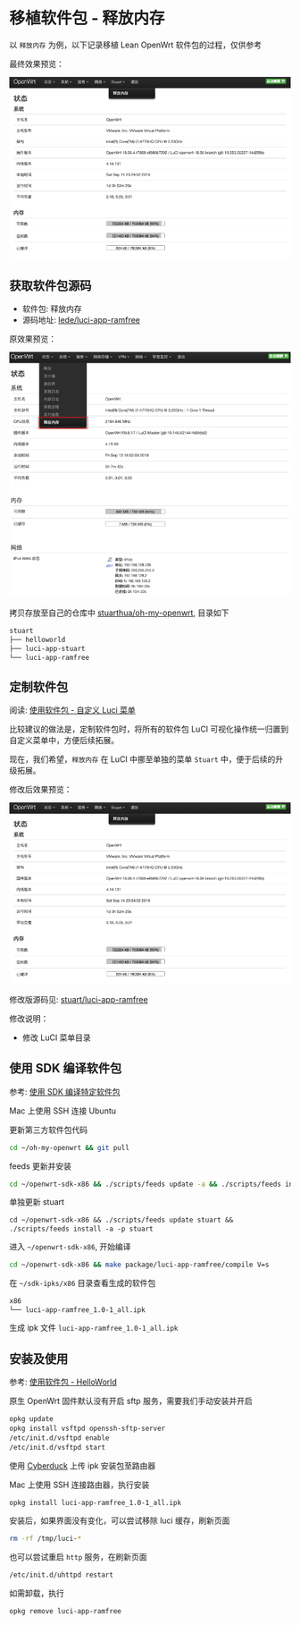 # 移植软件包 - 释放内存

以 `释放内存` 为例，以下记录移植 Lean OpenWrt 软件包的过程，仅供参考

最终效果预览：

![Snipaste_2019-09-14_23-25-18.png](https://raw.githubusercontent.com/stuarthua/PicGo/master/oh-my-openwrt/Snipaste_2019-09-14_23-25-18.png)

## 获取软件包源码

* 软件包: 释放内存
* 源码地址: [lede/luci-app-ramfree](https://github.com/coolsnowwolf/lede/tree/master/package/lean/luci-app-ramfree)

原效果预览：

![Snipaste_2019-09-13_16-52-33.png](https://raw.githubusercontent.com/stuarthua/PicGo/master/oh-my-openwrt/Snipaste_2019-09-13_16-52-33.png)

拷贝存放至自己的仓库中 [stuarthua/oh-my-openwrt](https://github.com/stuarthua/oh-my-openwrt), 目录如下

```
stuart
├── helloworld
├── luci-app-stuart
└── luci-app-ramfree
```

## 定制软件包

阅读: [使用软件包 - 自定义 Luci 菜单](https://stuarthua.github.io/oh-my-openwrt/use-package-stuart.html)

比较建议的做法是，定制软件包时，将所有的软件包 LuCI 可视化操作统一归置到 自定义菜单中，方便后续拓展。

现在，我们希望，`释放内存` 在 LuCI 中挪至单独的菜单 `Stuart` 中，便于后续的升级拓展。

修改后效果预览：

![Snipaste_2019-09-14_23-25-18.png](https://raw.githubusercontent.com/stuarthua/PicGo/master/oh-my-openwrt/Snipaste_2019-09-14_23-25-18.png)

修改版源码见: [stuart/luci-app-ramfree](https://github.com/stuarthua/oh-my-openwrt/tree/master/stuart/luci-app-ramfree)

修改说明：

* 修改 LuCI 菜单目录

## 使用 SDK 编译软件包

参考: [使用 SDK 编译特定软件包](https://stuarthua.github.io/oh-my-openwrt/make-by-sdk.html)

Mac 上使用 SSH 连接 Ubuntu

更新第三方软件包代码

```bash
cd ~/oh-my-openwrt && git pull
```

feeds 更新并安装

```bash
cd ~/openwrt-sdk-x86 && ./scripts/feeds update -a && ./scripts/feeds install -a
```

单独更新 stuart

```
cd ~/openwrt-sdk-x86 && ./scripts/feeds update stuart && ./scripts/feeds install -a -p stuart
```

进入 `~/openwrt-sdk-x86`, 开始编译

```bash
cd ~/openwrt-sdk-x86 && make package/luci-app-ramfree/compile V=s
```

在 `~/sdk-ipks/x86` 目录查看生成的软件包

```
x86
└── luci-app-ramfree_1.0-1_all.ipk
```

生成 ipk 文件 `luci-app-ramfree_1.0-1_all.ipk`

## 安装及使用

参考: [使用软件包 - HelloWorld](https://stuarthua.github.io/oh-my-openwrt/use-package-helloworld.html)

原生 OpenWrt 固件默认没有开启 sftp 服务，需要我们手动安装并开启

```bash
opkg update
opkg install vsftpd openssh-sftp-server
/etc/init.d/vsftpd enable
/etc/init.d/vsftpd start
```

使用 [Cyberduck](https://cyberduck.io/) 上传 ipk 安装包至路由器

Mac 上使用 SSH 连接路由器，执行安装

```bash
opkg install luci-app-ramfree_1.0-1_all.ipk
```

安装后，如果界面没有变化，可以尝试移除 luci 缓存，刷新页面

```bash
rm -rf /tmp/luci-*
```

也可以尝试重启 `http` 服务，在刷新页面

```bash
/etc/init.d/uhttpd restart
```

如需卸载，执行

```bash
opkg remove luci-app-ramfree
```
